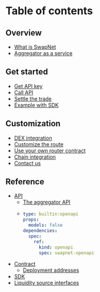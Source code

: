 # Table of contents

## Overview

* [What is SwapNet](README.md)
* [Aggregator as a service](overview/aggregator-as-a-service.md)

## Get started

* [Get API key](get-started/get-api-key.md)
* [Call API](get-started/call-api.md)
* [Settle the trade](get-started/settle-the-trade.md)
* [Example with SDK](get-started/example-with-sdk.md)

## Customization

* [DEX integration](customization/dex-integration.md)
* [Customize the route](customization/customize-the-route.md)
* [Use your own router contract](customization/use-your-own-router-contract.md)
* [Chain integration](customization/chain-integration.md)
* [Contact us](customization/contact-us.md)

## Reference

* [API](reference/api/README.md)
  * [The aggregator API](reference/api/readme.md)
  * ```yaml
    type: builtin:openapi
    props:
      models: false
    dependencies:
      spec:
        ref:
          kind: openapi
          spec: swapnet-openapi
    ```
* [Contract](reference/contract/README.md)
  * [Deployment addresses](reference/contract/deployment-addresses.md)
* [SDK](reference/sdk.md)
* [Liquidity source interfaces](reference/liquidity-source-interfaces.md)
